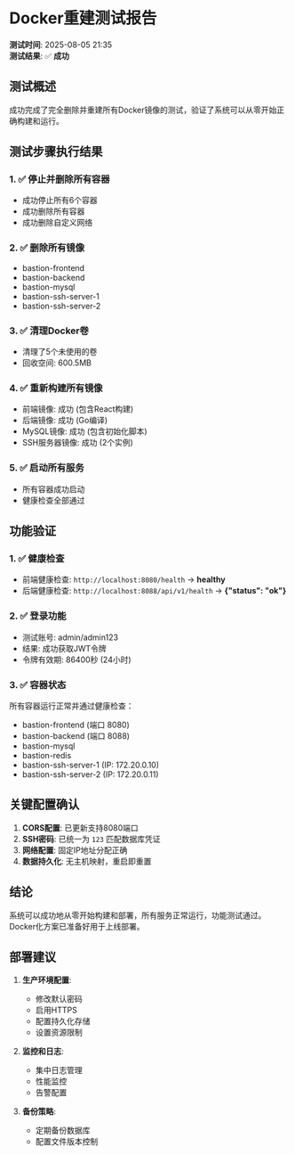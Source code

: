 # Docker重建测试报告

**测试时间**: 2025-08-05 21:35  
**测试结果**: ✅ **成功**

## 测试概述

成功完成了完全删除并重建所有Docker镜像的测试，验证了系统可以从零开始正确构建和运行。

## 测试步骤执行结果

### 1. ✅ 停止并删除所有容器
- 成功停止所有6个容器
- 成功删除所有容器
- 成功删除自定义网络

### 2. ✅ 删除所有镜像
- bastion-frontend
- bastion-backend  
- bastion-mysql
- bastion-ssh-server-1
- bastion-ssh-server-2

### 3. ✅ 清理Docker卷
- 清理了5个未使用的卷
- 回收空间: 600.5MB

### 4. ✅ 重新构建所有镜像
- 前端镜像: 成功 (包含React构建)
- 后端镜像: 成功 (Go编译)
- MySQL镜像: 成功 (包含初始化脚本)
- SSH服务器镜像: 成功 (2个实例)

### 5. ✅ 启动所有服务
- 所有容器成功启动
- 健康检查全部通过

## 功能验证

### 1. ✅ 健康检查
- 前端健康检查: `http://localhost:8080/health` → **healthy**
- 后端健康检查: `http://localhost:8088/api/v1/health` → **{"status": "ok"}**

### 2. ✅ 登录功能
- 测试账号: admin/admin123
- 结果: 成功获取JWT令牌
- 令牌有效期: 86400秒 (24小时)

### 3. ✅ 容器状态
所有容器运行正常并通过健康检查：
- bastion-frontend (端口 8080)
- bastion-backend (端口 8088)
- bastion-mysql
- bastion-redis
- bastion-ssh-server-1 (IP: 172.20.0.10)
- bastion-ssh-server-2 (IP: 172.20.0.11)

## 关键配置确认

1. **CORS配置**: 已更新支持8080端口
2. **SSH密码**: 已统一为 `123` 匹配数据库凭证
3. **网络配置**: 固定IP地址分配正确
4. **数据持久化**: 无主机映射，重启即重置

## 结论

系统可以成功地从零开始构建和部署，所有服务正常运行，功能测试通过。Docker化方案已准备好用于上线部署。

## 部署建议

1. **生产环境配置**:
   - 修改默认密码
   - 启用HTTPS
   - 配置持久化存储
   - 设置资源限制

2. **监控和日志**:
   - 集中日志管理
   - 性能监控
   - 告警配置

3. **备份策略**:
   - 定期备份数据库
   - 配置文件版本控制